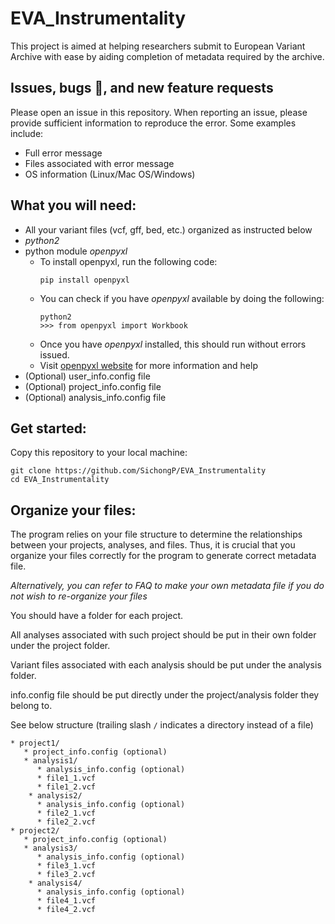 # EVA_Instrumentality
This project is aimed at helping researchers submit to European Variant Archive with ease by aiding completion of metadata required by the archive.

## Issues, bugs :bug:, and new feature requests
Please open an issue in this repository. When reporting an issue, please provide sufficient information to reproduce the error. Some examples include:

* Full error message
* Files associated with error message
* OS information (Linux/Mac OS/Windows)

## What you will need:
* All your variant files (vcf, gff, bed, etc.) organized as instructed below
* *python2*
* python module *openpyxl*
  * To install openpyxl, run the following code:
     ```shell
     pip install openpyxl
     ```
  * You can check if you have *openpyxl* available by doing the following:
    ```
    python2
    >>> from openpyxl import Workbook
    ```
  * Once you have *openpyxl* installed, this should run without errors issued.
  * Visit [openpyxl website](https://openpyxl.readthedocs.io/en/stable/) for more information and help
* (Optional) user_info.config file
* (Optional) project_info.config file
* (Optional) analysis_info.config file


## Get started:

Copy this repository to your local machine:
```shell
git clone https://github.com/SichongP/EVA_Instrumentality
cd EVA_Instrumentality
```

## Organize your files:

The program relies on your file structure to determine the relationships between your projects, analyses, and files. Thus, it is crucial that you organize your files correctly for the program to generate correct metadata file.

*Alternatively, you can refer to FAQ to make your own metadata file if you do not wish to re-organize your files*

You should have a folder for each project. 

All analyses associated with such project should be put in their own folder under the project folder. 

Variant files associated with each analysis should be put under the analysis folder.

info.config file should be put directly under the project/analysis folder they belong to.

See below structure (trailing slash ```/``` indicates a directory instead of a file)
```
* project1/
   * project_info.config (optional)
   * analysis1/
      * analysis_info.config (optional)
      * file1_1.vcf
      * file1_2.vcf
    * analysis2/
      * analysis_info.config (optional)
      * file2_1.vcf
      * file2_2.vcf
* project2/
   * project_info.config (optional)
   * analysis3/
      * analysis_info.config (optional)
      * file3_1.vcf
      * file3_2.vcf
    * analysis4/
      * analysis_info.config (optional)
      * file4_1.vcf
      * file4_2.vcf
```
